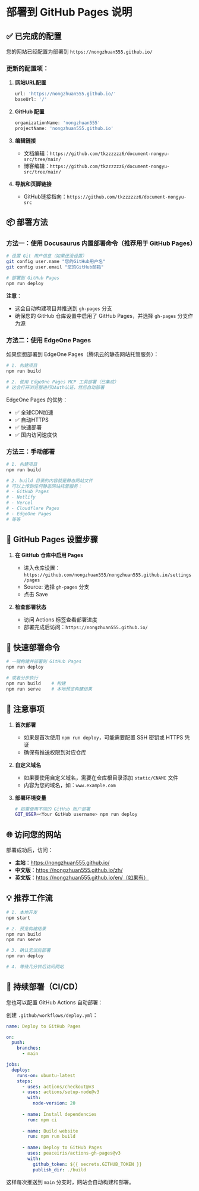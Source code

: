 # 部署到 GitHub Pages 说明

## ✅ 已完成的配置

您的网站已经配置为部署到 `https://nongzhuan555.github.io/`

### 更新的配置项：

1. **网站URL配置**
   ```javascript
   url: 'https://nongzhuan555.github.io/'
   baseUrl: '/'
   ```

2. **GitHub 配置**
   ```javascript
   organizationName: 'nongzhuan555'
   projectName: 'nongzhuan555.github.io'
   ```

3. **编辑链接**
   - 文档编辑：`https://github.com/tkzzzzzz6/document-nongyu-src/tree/main/`
   - 博客编辑：`https://github.com/tkzzzzzz6/document-nongyu-src/tree/main/`

4. **导航和页脚链接**
   - GitHub链接指向：`https://github.com/tkzzzzzz6/document-nongyu-src`

## 📦 部署方法

### 方法一：使用 Docusaurus 内置部署命令（推荐用于 GitHub Pages）

```bash
# 设置 Git 用户信息（如果还没设置）
git config user.name "您的GitHub用户名"
git config user.email "您的GitHub邮箱"

# 部署到 GitHub Pages
npm run deploy
```

**注意**：
- 这会自动构建项目并推送到 `gh-pages` 分支
- 确保您的 GitHub 仓库设置中启用了 GitHub Pages，并选择 `gh-pages` 分支作为源

### 方法二：使用 EdgeOne Pages

如果您想部署到 EdgeOne Pages（腾讯云的静态网站托管服务）：

```bash
# 1. 构建项目
npm run build

# 2. 使用 EdgeOne Pages MCP 工具部署（已集成）
# 这会打开浏览器进行OAuth认证，然后自动部署
```

EdgeOne Pages 的优势：
- ✅ 全球CDN加速
- ✅ 自动HTTPS
- ✅ 快速部署
- ✅ 国内访问速度快

### 方法三：手动部署

```bash
# 1. 构建项目
npm run build

# 2. build 目录的内容就是静态网站文件
# 可以上传到任何静态网站托管服务：
# - GitHub Pages
# - Netlify
# - Vercel
# - Cloudflare Pages
# - EdgeOne Pages
# 等等
```

## 🔧 GitHub Pages 设置步骤

1. **在 GitHub 仓库中启用 Pages**
   - 进入仓库设置：`https://github.com/nongzhuan555/nongzhuan555.github.io/settings/pages`
   - Source: 选择 `gh-pages` 分支
   - 点击 Save

2. **检查部署状态**
   - 访问 Actions 标签查看部署进度
   - 部署完成后访问：`https://nongzhuan555.github.io/`

## 🚀 快速部署命令

```bash
# 一键构建并部署到 GitHub Pages
npm run deploy

# 或者分步执行
npm run build    # 构建
npm run serve    # 本地预览构建结果
```

## 📝 注意事项

1. **首次部署**
   - 如果是首次使用 `npm run deploy`，可能需要配置 SSH 密钥或 HTTPS 凭证
   - 确保有推送权限到对应仓库

2. **自定义域名**
   - 如果要使用自定义域名，需要在仓库根目录添加 `static/CNAME` 文件
   - 内容为您的域名，如：`www.example.com`

3. **部署环境变量**
   ```bash
   # 如需使用不同的 GitHub 账户部署
   GIT_USER=<Your GitHub username> npm run deploy
   ```

## 🌐 访问您的网站

部署成功后，访问：
- **主站**：https://nongzhuan555.github.io/
- **中文版**：https://nongzhuan555.github.io/zh/
- **英文版**：https://nongzhuan555.github.io/en/（如果有）

## 💡 推荐工作流

```bash
# 1. 本地开发
npm start

# 2. 预览构建结果
npm run build
npm run serve

# 3. 确认无误后部署
npm run deploy

# 4. 等待几分钟后访问网站
```

## 🔄 持续部署（CI/CD）

您也可以配置 GitHub Actions 自动部署：

创建 `.github/workflows/deploy.yml`：

```yaml
name: Deploy to GitHub Pages

on:
  push:
    branches:
      - main

jobs:
  deploy:
    runs-on: ubuntu-latest
    steps:
      - uses: actions/checkout@v3
      - uses: actions/setup-node@v3
        with:
          node-version: 20
      
      - name: Install dependencies
        run: npm ci
      
      - name: Build website
        run: npm run build
      
      - name: Deploy to GitHub Pages
        uses: peaceiris/actions-gh-pages@v3
        with:
          github_token: ${{ secrets.GITHUB_TOKEN }}
          publish_dir: ./build
```

这样每次推送到 `main` 分支时，网站会自动构建和部署。
